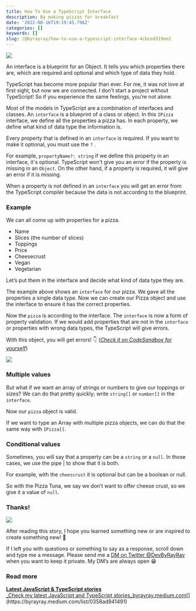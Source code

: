 ```yaml
---
title: How To Use a TypeScript Interface
description: By making pizzas for breakfast
date: '2022-08-16T19:19:45.796Z'
categories: []
keywords: []
slug: /@byrayray/how-to-use-a-typescript-interface-4cbced319ee2
---
```


![](/Users/devbyrayray/Downloads/medium-export-a7b31d8cfbafc479a349e86525a0598d57555fb548cdfad5aa20f48d7b4db09d/posts/md_1664876347726/img/1__GGHQySa4lhZk1Chd28EuNA.png)

An interface is a blueprint for an Object. It tells you which properties there are, which are required and optional and which type of data they hold.

TypeScript has become more popular than ever. For me, it was not love at first sight, but now we are connected. I don’t start a project without TypeScript! So if you experience the same feelings, you’re not alone.

Most of the models in TypeScript are a combination of interfaces and classes. An `interface` is a blueprint of a class or object. In this `IPizza` interface, we define all the properties a pizza has. In each property, we define what kind of data type the information is.

Every property that is defined in an `interface` is required. If you want to make it optional, you must use the `?` .

For example, `propertyName?: string` if we define this property in an interface, it's optional. TypeScript won't give you an error if the property is missing in an `Object`. On the other hand, if a property is required, it will give an error if it is missing.

When a property is not defined in an `interface` you will get an error from the TypeScript compiler because the data is not according to the blueprint.

### Example

We can all come up with properties for a pizza.

*   Name
*   Slices (the number of slices)
*   Toppings
*   Price
*   Cheesecrust
*   Vegan
*   Vegetarian

Let’s put them in the interface and decide what kind of data type they are.

The example above shows an `interface` for our pizza. We gave all the properties a single data type. Now we can create our Pizza object and use the interface to ensure it has the correct properties.

Now the `pizza` is according to the interface. The `interface` is now a form of property validation. If we would add properties that are not in the `interface` or properties with wrong data types, the TypeScript will give errors.

With this object, you will get errors! 👇 ([_Check it on CodeSandbox for yourself_](https://codesandbox.io/s/typescript-error-with-wrong-property-information-kdi529?file=/index.ts))

![](/Users/devbyrayray/Downloads/medium-export-a7b31d8cfbafc479a349e86525a0598d57555fb548cdfad5aa20f48d7b4db09d/posts/md_1664876347726/img/1__2lVYUioEXcbN31E8FZg6ww.png)

### Multiple values

But what if we want an array of strings or numbers to give our toppings or sizes? We can do that pretty quickly; write `string[]` or `number[]` in the `interface`.

Now our `pizza` object is valid.

If we want to type an Array with multiple pizza objects, we can do that the same way with `IPizza[]`.

### Conditional values

Sometimes, you will say that a property can be a `string` or a `null`. In those cases, we use the pipe | to show that it is both.

For example, with the `cheescrust` it is optional but can be a boolean or null.

So with the Pizza Tuna, we say we don’t want to offer cheese crust, so we give it a value of `null`.

### Thanks!

![](/Users/devbyrayray/Downloads/medium-export-a7b31d8cfbafc479a349e86525a0598d57555fb548cdfad5aa20f48d7b4db09d/posts/md_1664876347726/img/0__VfkbsGbdeKbkzFjc.jpg)

After reading this story, I hope you learned something new or are inspired to create something new! 🤗

If I left you with questions or something to say as a response, scroll down and type me a message. Please send me a [DM on Twitter @DevByRayRay](https://twitter.com/@devbyrayray) when you want to keep it private. My DM’s are always open 😁



### Read more

[**Latest JavaScript & TypeScript stories**  
_Check my latest JavaScript and TypeScript stories_byrayray.medium.com](https://byrayray.medium.com/list/0358ad941491 "https://byrayray.medium.com/list/0358ad941491")[](https://byrayray.medium.com/list/0358ad941491)